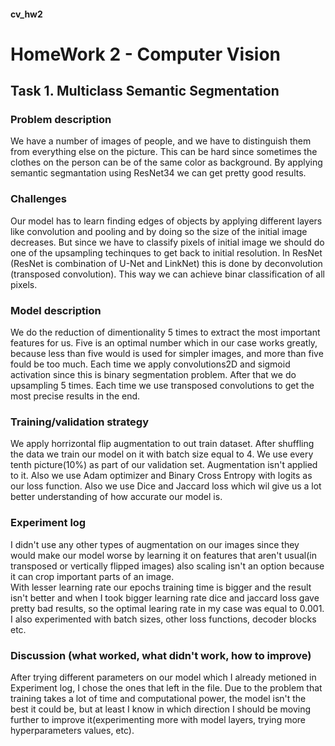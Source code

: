 #### cv_hw2

# HomeWork 2 - Computer Vision


## Task 1. Multiclass Semantic Segmentation

### Problem description
We have a number of images of people, and we have to distinguish them from everything else on the picture. This can be hard since sometimes the clothes on the person can be of the same color as background. By applying semantic segmantation using ResNet34 we can get pretty good results. 

### Challenges
Our model has to learn finding edges of objects by applying different layers like convolution and pooling and by doing so the size of the initial image decreases. But since we have to classify pixels of initial image we should do one of the upsampling techinques to get back to initial resolution. In ResNet  (ResNet is combination of U-Net and LinkNet) this is done by deconvolution (transposed convolution). This way we can achieve binar classification of all pixels.

### Model description
We do the reduction of dimentionality 5 times to extract the most important features for us. Five is an optimal number which in our case works greatly, because less than five would is used for simpler images, and more than five fould be too much. Each time we apply convolutions2D and sigmoid activation since this is binary segmentation problem. After that we do upsampling 5 times. Each time we use transposed convolutions to get the most precise results in the end.

### Training/validation strategy
We apply horrizontal flip augmentation to out train dataset. After shuffling the data we train our model on it with batch size equal to 4. We use every tenth picture(10%) as part of our validation set. Augmentation isn't applied to it. Also we use Adam optimizer and Binary Cross Entropy with logits as our loss function. Also we use Dice and Jaccard loss which wil give us a lot better understanding of how accurate our model is.

### Experiment log
I didn't use any other types of augmentation on our images since they would make our model worse by learning it on features that aren't usual(in transposed or vertically flipped images) also scaling isn't an option because it can crop important parts of an image.<br>
With lesser learning rate our epochs training time is bigger and the result isn't better and when I took bigger learning rate dice and jaccard loss gave pretty bad results, so the optimal learing rate in my case was equal to 0.001. <br>
I also experimented with batch sizes, other loss functions, decoder blocks etc.

### Discussion (what worked, what didn't work, how to improve)
After trying different parameters on our model which I already metioned in Experiment log, I chose the ones that left in the file. Due to the problem that training takes a lot of time and computational power, the model isn't the best it could be, but at least I know in which direction I should be moving further to improve it(experimenting more with model layers, trying more hyperparameters values, etc).
